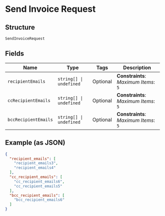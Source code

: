 
# Send Invoice Request

## Structure

`SendInvoiceRequest`

## Fields

| Name | Type | Tags | Description |
|  --- | --- | --- | --- |
| `recipientEmails` | `string[] \| undefined` | Optional | **Constraints**: *Maximum Items*: `5` |
| `ccRecipientEmails` | `string[] \| undefined` | Optional | **Constraints**: *Maximum Items*: `5` |
| `bccRecipientEmails` | `string[] \| undefined` | Optional | **Constraints**: *Maximum Items*: `5` |

## Example (as JSON)

```json
{
  "recipient_emails": [
    "recipient_emails3",
    "recipient_emails4"
  ],
  "cc_recipient_emails": [
    "cc_recipient_emails6",
    "cc_recipient_emails5"
  ],
  "bcc_recipient_emails": [
    "bcc_recipient_emails6"
  ]
}
```

